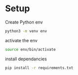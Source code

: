 # Setup
Create Python env
```bash
python3 -m venv env
```
activate the env
```bash
source env/bin/activate
```
install dependancies
```bash
pip install -r requirements.txt
```
